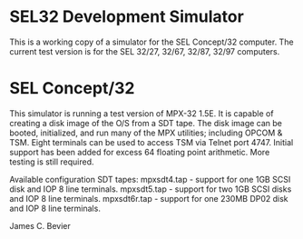 
# SEL32 Development Simulator

This is a working copy of a simulator for the SEL Concept/32 computer.
The current test version is for the SEL 32/27, 32/67, 32/87, 32/97 computers.

# SEL Concept/32 

This simulator is running a test version of MPX-32 1.5E.  It is capable of
creating a disk image of the O/S from a SDT tape.  The disk image can be
booted, initialized, and run many of the MPX utilities; including OPCOM & TSM.
Eight terminals can be used to access TSM via Telnet port 4747.  Initial
support has been added for excess 64 floating point arithmetic.  More testing
is still required.

Available configuration SDT tapes:
mpxsdt4.tap - support for one 1GB SCSI disk and IOP 8 line terminals.
mpxsdt5.tap - support for two 1GB SCSI disks and IOP 8 line terminals.
mpxsdt6r.tap - support for one 230MB DP02 disk and IOP 8 line terminals.

James C. Bevier
 

